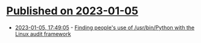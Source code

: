# [Published on 2023-01-05](index.md)

* [2023-01-05, 17:49:05](https://news.ycombinator.com/item?id=34263599) - [Finding people's use of /usr/bin/Python with the Linux audit framework](https://utcc.utoronto.ca/~cks/space/blog/linux/FindingPython2UsesWithAudit)
